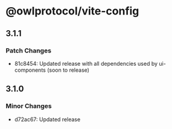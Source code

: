 # @owlprotocol/vite-config

## 3.1.1

### Patch Changes

- 81c8454: Updated release with all dependencies used by ui-components (soon to release)

## 3.1.0

### Minor Changes

- d72ac67: Updated release
